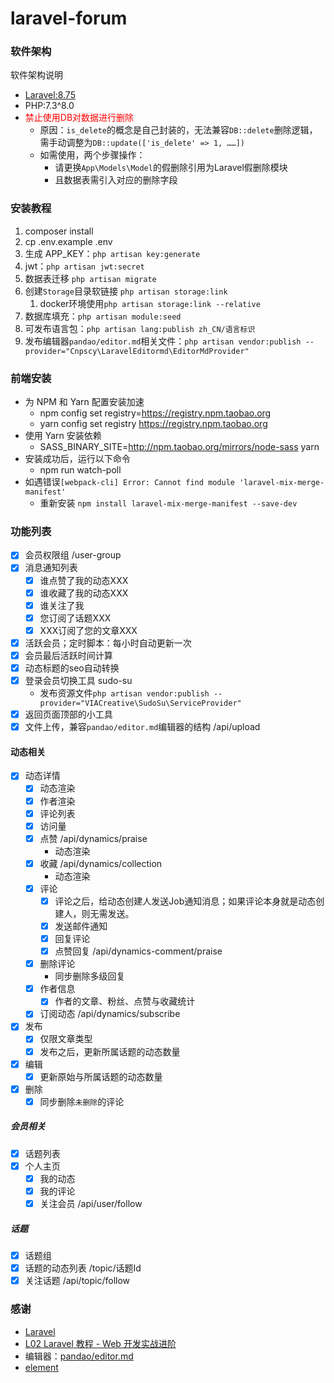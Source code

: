 # laravel-forum

### 软件架构
软件架构说明
- [Laravel:8.75](https://github.com/laravel)
- PHP:7.3^8.0
- <font color='red'>禁止使用DB对数据进行删除</font>
  - 原因：`is_delete`的概念是自己封装的，无法兼容`DB::delete`删除逻辑，需手动调整为`DB::update(['is_delete' => 1, ……])`
  - 如需使用，两个步骤操作：
    - 请更换`App\Models\Model`的假删除引用为Laravel假删除模块
    - 且数据表需引入对应的删除字段  


### 安装教程
1. composer install
2. cp .env.example .env
3. 生成 APP_KEY：`php artisan key:generate`
4. jwt：`php artisan jwt:secret`
5. 数据表迁移 `php artisan migrate`
6. 创建`Storage`目录软链接 `php artisan storage:link`
   1. docker环境使用`php artisan storage:link --relative`
7. 数据库填充：`php artisan module:seed`
8. 可发布语言包：`php artisan lang:publish zh_CN/语言标识`
9. 发布编辑器`pandao/editor.md`相关文件：`php artisan vendor:publish --provider="Cnpscy\LaravelEditormd\EditorMdProvider"`

### 前端安装
- 为 NPM 和 Yarn 配置安装加速
  - npm config set registry=https://registry.npm.taobao.org
  - yarn config set registry https://registry.npm.taobao.org
- 使用 Yarn 安装依赖
  - SASS_BINARY_SITE=http://npm.taobao.org/mirrors/node-sass yarn
- 安装成功后，运行以下命令
  - npm run watch-poll
- 如遇错误`[webpack-cli] Error: Cannot find module 'laravel-mix-merge-manifest'`
  - 重新安装 `npm install laravel-mix-merge-manifest --save-dev`

### 功能列表
- [X] 会员权限组 /user-group
- [X] 消息通知列表
  - [X] 谁点赞了我的动态XXX
  - [X] 谁收藏了我的动态XXX
  - [X] 谁关注了我
  - [X] 您订阅了话题XXX
  - [X] XXX订阅了您的文章XXX
- [X] 活跃会员；定时脚本：每小时自动更新一次
- [X] 会员最后活跃时间计算
- [X] 动态标题的seo自动转换
- [X] 登录会员切换工具 sudo-su
  - 发布资源文件`php artisan vendor:publish --provider="VIACreative\SudoSu\ServiceProvider"`
- [X] 返回页面顶部的小工具
- [X] 文件上传，兼容`pandao/editor.md`编辑器的结构 /api/upload

#### 动态相关
- [X] 动态详情
  + [X] 动态渲染
  + [X] 作者渲染
  + [X] 评论列表
  + [X] 访问量
  + [X] 点赞 /api/dynamics/praise
    + 动态渲染
  + [X] 收藏 /api/dynamics/collection
    + 动态渲染
  + [X] 评论
    * [X] 评论之后，给动态创建人发送Job通知消息；如果评论本身就是动态创建人，则无需发送。
    * [X] 发送邮件通知
    * [X] 回复评论
    * [X] 点赞回复 /api/dynamics-comment/praise
  + [X] 删除评论
    + 同步删除多级回复
  + [X] 作者信息
    - [X] 作者的文章、粉丝、点赞与收藏统计
  + [X] 订阅动态 /api/dynamics/subscribe
- [X] 发布
  + [X] 仅限文章类型
  + [X] 发布之后，更新所属话题的动态数量
- [X] 编辑
  + [X] 更新原始与所属话题的动态数量
- [X] 删除
  * [X] 同步删除`未删除`的评论

##### 会员相关
- [X] 话题列表
- [X] 个人主页
  + [X] 我的动态
  + [X] 我的评论
  + [X] 关注会员 /api/user/follow

##### 话题
- [X] 话题组
- [X] 话题的动态列表 /topic/话题Id
- [X] 关注话题 /api/topic/follow

### 感谢
- [Laravel](https://github.com/laravel)
- [L02 Laravel 教程 - Web 开发实战进阶](https://learnku.com/courses/laravel-intermediate-training/8.x)
- 编辑器：[pandao/editor.md](https://github.com/pandao/editor.md)
- [element](https://element.eleme.cn)
